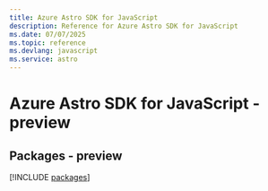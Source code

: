```yaml
---
title: Azure Astro SDK for JavaScript
description: Reference for Azure Astro SDK for JavaScript
ms.date: 07/07/2025
ms.topic: reference
ms.devlang: javascript
ms.service: astro
---
```

# Azure Astro SDK for JavaScript - preview
## Packages - preview
[!INCLUDE [packages](astro-index.md)]